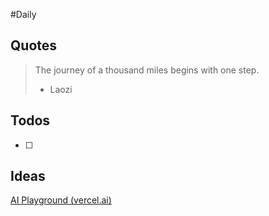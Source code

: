 #Daily
## Quotes

> The journey of a thousand miles begins with one step.
> - Laozi

## Todos

- [ ]

## Ideas

[AI Playground (vercel.ai)](https://sdk.vercel.ai/)

